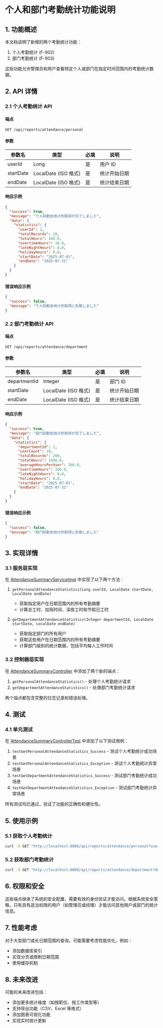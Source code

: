 # 个人和部门考勤统计功能说明

## 1. 功能概述

本文档说明了新增的两个考勤统计功能：

1. 个人考勤统计 (F-902)
2. 部门考勤统计 (F-903)

这些功能允许管理员和用户查看特定个人或部门在指定时间范围内的考勤统计数据。

## 2. API 详情

### 2.1 个人考勤统计 API

#### 端点

```
GET /api/reports/attendance/personal
```

#### 参数

| 参数名    | 类型                 | 必填 | 说明         |
| --------- | -------------------- | ---- | ------------ |
| userId    | Long                 | 是   | 用户 ID      |
| startDate | LocalDate (ISO 格式) | 是   | 统计开始日期 |
| endDate   | LocalDate (ISO 格式) | 是   | 统计结束日期 |

#### 响应示例

```json
{
  "success": true,
  "message": "个人别勤怠统计的取得が完了しました",
  "data": {
    "statistics": {
      "userId": 1,
      "totalRecords": 20,
      "totalHours": 160.0,
      "overtimeHours": 10.0,
      "lateNightHours": 0.0,
      "holidayHours": 0.0,
      "startDate": "2025-07-01",
      "endDate": "2025-07-31"
    }
  }
}
```

#### 错误响应示例

```json
{
  "success": false,
  "message": "个人别勤怠统计的取得に失敗しました"
}
```

### 2.2 部门考勤统计 API

#### 端点

```
GET /api/reports/attendance/department
```

#### 参数

| 参数名       | 类型                 | 必填 | 说明         |
| ------------ | -------------------- | ---- | ------------ |
| departmentId | Integer              | 是   | 部门 ID      |
| startDate    | LocalDate (ISO 格式) | 是   | 统计开始日期 |
| endDate      | LocalDate (ISO 格式) | 是   | 统计结束日期 |

#### 响应示例

```json
{
  "success": true,
  "message": "部门别勤怠统计的取得が完了しました",
  "data": {
    "statistics": {
      "departmentId": 1,
      "userCount": 10,
      "totalRecords": 200,
      "totalHours": 1600.0,
      "averageHoursPerUser": 160.0,
      "overtimeHours": 100.0,
      "lateNightHours": 0.0,
      "holidayHours": 0.0,
      "startDate": "2025-07-01",
      "endDate": "2025-07-31"
    }
  }
}
```

#### 错误响应示例

```json
{
  "success": false,
  "message": "部门别勤怠统计的取得に失敗しました"
}
```

## 3. 实现详情

### 3.1 服务层实现

在 [AttendanceSummaryServiceImpl](file:///F:/Company_system_project/company_backend/src/main/java/com/example/companybackend/service/impl/AttendanceSummaryServiceImpl.java) 中实现了以下两个方法：

1. `getPersonalAttendanceStatistics(Long userId, LocalDate startDate, LocalDate endDate)`

   - 获取指定用户在日期范围内的所有考勤摘要
   - 计算总工时、加班时间、深夜工时和节假日工时

2. `getDepartmentAttendanceStatistics(Integer departmentId, LocalDate startDate, LocalDate endDate)`
   - 获取指定部门的所有用户
   - 获取这些用户在日期范围内的所有考勤摘要
   - 计算部门级别的统计数据，包括平均每人工作时间

### 3.2 控制器层实现

在 [AttendanceSummaryController](file:///F:/Company_system_project/company_backend/src/main/java/com/example/companybackend/controller/AttendanceSummaryController.java) 中添加了两个新的端点：

1. `getPersonalAttendanceStatistics()` - 处理个人考勤统计请求
2. `getDepartmentAttendanceStatistics()` - 处理部门考勤统计请求

两个端点都包含完整的日志记录和错误处理。

## 4. 测试

### 4.1 单元测试

在 [AttendanceSummaryControllerTest](file:///F:/Company_system_project/company_backend/src/test/java/com/example/companybackend/controller/AttendanceSummaryControllerTest.java) 中添加了以下测试用例：

1. `testGetPersonalAttendanceStatistics_Success` - 测试个人考勤统计成功场景
2. `testGetPersonalAttendanceStatistics_Exception` - 测试个人考勤统计异常场景
3. `testGetDepartmentAttendanceStatistics_Success` - 测试部门考勤统计成功场景
4. `testGetDepartmentAttendanceStatistics_Exception` - 测试部门考勤统计异常场景

所有测试均已通过，验证了功能的正确性和健壮性。

## 5. 使用示例

### 5.1 获取个人考勤统计

```bash
curl -X GET "http://localhost:8080/api/reports/attendance/personal?userId=1&startDate=2025-07-01&endDate=2025-07-31"
```

### 5.2 获取部门考勤统计

```bash
curl -X GET "http://localhost:8080/api/reports/attendance/department?departmentId=1&startDate=2025-07-01&endDate=2025-07-31"
```

## 6. 权限和安全

这些端点继承了系统的安全配置，需要有效的身份验证才能访问。根据系统安全策略，只有具有适当权限的用户（如管理员或经理）才能访问其他用户或部门的统计信息。

## 7. 性能考虑

对于大型部门或长日期范围的查询，可能需要考虑性能优化，例如：

- 添加数据库索引
- 实现分页或限制日期范围
- 使用缓存机制

## 8. 未来改进

可能的未来改进包括：

- 添加更多统计维度（如按职位、按工作类型等）
- 支持导出功能（CSV、Excel 等格式）
- 添加图表可视化功能
- 实现实时统计更新

